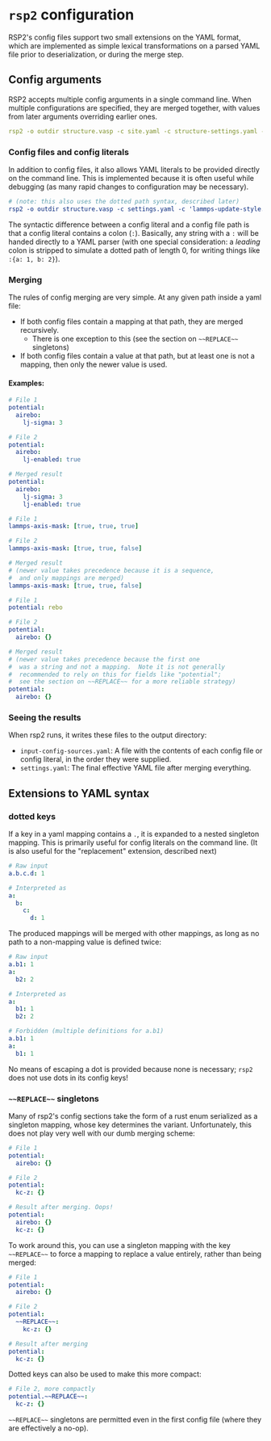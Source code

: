 # `rsp2` configuration

RSP2's config files support two small extensions on the YAML format, which are implemented as simple lexical transformations on a parsed YAML file prior to deserialization, or during the merge step.

## Config arguments

RSP2 accepts multiple config arguments in a single command line. When multiple configurations are specified, they are merged together, with values from later arguments overriding earlier ones.

```yaml
rsp2 -o outdir structure.vasp -c site.yaml -c structure-settings.yaml -c potential-kcz.yaml
```

### Config files and config literals

In addition to config files, it also allows YAML literals to be provided directly on the command line. This is implemented because it is often useful while debugging (as many rapid changes to configuration may be necessary).

```yaml
# (note: this also uses the dotted path syntax, described later)
rsp2 -o outdir structure.vasp -c settings.yaml -c 'lammps-update-style.fast.interval: 5'
```

The syntactic difference between a config literal and a config file path is that a config literal contains a colon (`:`).  Basically, any string with a `:` will be handed directly to a YAML parser (with one special consideration: a *leading* colon is stripped to simulate a dotted path of length 0, for writing things like `:{a: 1, b: 2}`).

### Merging

The rules of config merging are very simple.  At any given path inside a yaml file:

* If both config files contain a mapping at that path, they are merged recursively.
  * There is one exception to this (see the section on `~~REPLACE~~` singletons)
* If both config files contain a value at that path, but at least one is not a mapping, then only the newer value is used.

#### Examples:

```yaml
# File 1
potential:
  airebo:
    lj-sigma: 3

# File 2
potential:
  airebo:
    lj-enabled: true

# Merged result
potential:
  airebo:
    lj-sigma: 3
    lj-enabled: true
```

```yaml
# File 1
lammps-axis-mask: [true, true, true]

# File 2
lammps-axis-mask: [true, true, false]

# Merged result
# (newer value takes precedence because it is a sequence,
#  and only mappings are merged)
lammps-axis-mask: [true, true, false]
```

```yaml
# File 1
potential: rebo

# File 2
potential:
  airebo: {}

# Merged result
# (newer value takes precedence because the first one
#  was a string and not a mapping.  Note it is not generally
#  recommended to rely on this for fields like "potential";
#  see the section on ~~REPLACE~~ for a more reliable strategy)
potential:
  airebo: {}
```

### Seeing the results

When rsp2 runs, it writes these files to the output directory:

* `input-config-sources.yaml`: A file with the contents of each config file or config literal, in the order they were supplied.
* `settings.yaml`: The final effective YAML file after merging everything.

## Extensions to YAML syntax

### dotted keys

If a key in a yaml mapping contains a `.`, it is expanded to a nested singleton mapping. This is primarily useful for config literals on the command line. (It is also useful for the "replacement" extension, described next)

```yaml
# Raw input
a.b.c.d: 1

# Interpreted as
a:
  b:
    c:
      d: 1
```

The produced mappings will be merged with other mappings, as long as no path to a non-mapping value is defined twice:

```yaml
# Raw input
a.b1: 1
a:
  b2: 2

# Interpreted as
a:
  b1: 1
  b2: 2
```

```yaml
# Forbidden (multiple definitions for a.b1)
a.b1: 1
a:
  b1: 1
```

No means of escaping a dot is provided because none is necessary; `rsp2` does not use dots in its config keys!

### `~~REPLACE~~` singletons

Many of rsp2's config sections take the form of a rust enum serialized as a singleton mapping, whose key determines the variant. Unfortunately, this does not play very well with our dumb merging scheme:

```yaml
# File 1
potential:
  airebo: {}

# File 2
potential:
  kc-z: {}

# Result after merging. Oops!
potential:
  airebo: {}
  kc-z: {}
```

To work around this, you can use a singleton mapping with the key `~~REPLACE~~` to force a mapping to replace a value entirely, rather than being merged:

```yaml
# File 1
potential:
  airebo: {}

# File 2
potential:
  ~~REPLACE~~:
    kc-z: {}

# Result after merging
potential:
  kc-z: {}
```

Dotted keys can also be used to make this more compact:

```yaml
# File 2, more compactly
potential.~~REPLACE~~:
  kc-z: {}
```

`~~REPLACE~~` singletons are permitted even in the first config file (where they are effectively a no-op).
